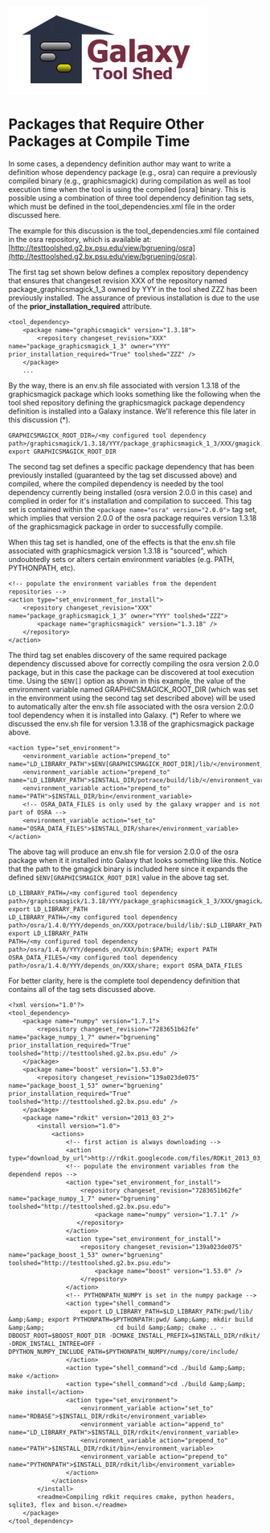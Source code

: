 <div class='center'> <a href='http://toolshed.g2.bx.psu.edu'><img src="/src/images/logos/ToolShed.jpg" alt="Galaxy Main Tool Shed" height="174" /></a> </div>

# Packages that Require Other Packages at Compile Time

In some cases, a dependency definition author may want to write a definition whose dependency package (e.g., osra) can require a previously compiled binary (e.g., graphicsmagick) during compilation as well as tool execution time when the tool is using the compiled [osra] binary.  This is possible using a combination of three tool dependency definition tag sets, which must be defined in the tool_dependencies.xml file in the order discussed here.

The example for this discussion is the tool_dependencies.xml file contained in the osra repository, which is available at:        [http://testtoolshed.g2.bx.psu.edu/view/bgruening/osra](http://testtoolshed.g2.bx.psu.edu/view/bgruening/osra).

The first tag set shown below defines a complex repository dependency that ensures that changeset revision XXX of the repository named package_graphicsmagick_1_3 owned by YYY in the tool shed ZZZ has been previously installed.  The assurance of previous installation is due to the use of the **prior_installation_required** attribute.

```
<tool_dependency>
    <package name="graphicsmagick" version="1.3.18">
        <repository changeset_revision="XXX" name="package_graphicsmagick_1_3" owner="YYY" prior_installation_required="True" toolshed="ZZZ" />
    </package>
    ...
```
     

By the way, there is an env.sh file associated with version 1.3.18 of the graphicsmagick package which looks something like the following when the tool shed repository defining the graphicsmagick package dependency definition is installed into a Galaxy instance.  We'll reference this file later in this discussion (*).

```
GRAPHICSMAGICK_ROOT_DIR=/<my configured tool dependency path>/graphicsmagick/1.3.18/YYY/package_graphicsmagick_1_3/XXX/gmagick; export GRAPHICSMAGICK_ROOT_DIR
```


The second tag set defines a specific package dependency that has been previously installed (guaranteed by the tag set discussed above) and compiled, where the compiled dependency is needed by the tool dependency currently being installed (osra version 2.0.0 in this case) and complied in order for it's installation and compilation to succeed.  This tag set is contained within the `<package name="osra" version="2.0.0">` tag set, which implies that version 2.0.0 of the osra package requires version 1.3.18 of the graphicsmagick package in order to successfully compile.

When this tag set is handled, one of the effects is that the env.sh file associated with graphicsmagick version 1.3.18 is "sourced", which undoubtedly sets or alters certain environment variables (e.g. PATH, PYTHONPATH, etc).

```
<!-- populate the environment variables from the dependent repositories -->
<action type="set_environment_for_install">
    <repository changeset_revision="XXX" name="package_graphicsmagick_1_3" owner="YYY" toolshed="ZZZ">
        <package name="graphicsmagick" version="1.3.18" />
    </repository>
</action>
```


The third tag set enables discovery of the same required package dependency discussed above for correctly compiling the osra version 2.0.0 package, but in this case the package can be discovered at tool execution time.  Using the `$ENV[]` option as shown in this example, the value of the environment variable named GRAPHICSMAGICK_ROOT_DIR (which was set in the environment using the second tag set described above) will be used to automatically alter the env.sh file associated with the osra version 2.0.0 tool dependency when it is installed into Galaxy.  (*) Refer to where we discussed the env.sh file for version 1.3.18 of the graphicsmagick package above.

```
<action type="set_environment">
    <environment_variable action="prepend_to" name="LD_LIBRARY_PATH">$ENV[GRAPHICSMAGICK_ROOT_DIR]/lib/</environment_variable>
    <environment_variable action="prepend_to" name="LD_LIBRARY_PATH">$INSTALL_DIR/potrace/build/lib/</environment_variable>
    <environment_variable action="prepend_to" name="PATH">$INSTALL_DIR/bin</environment_variable>
    <!-- OSRA_DATA_FILES is only used by the galaxy wrapper and is not part of OSRA -->
    <environment_variable action="set_to" name="OSRA_DATA_FILES">$INSTALL_DIR/share</environment_variable>
</action>
```


The above tag will produce an env.sh file for version 2.0.0 of the osra package when it it installed into Galaxy that looks something like this.  Notice that the path to the gmagick binary is included here since it expands the defined `$ENV[GRAPHICSMAGICK_ROOT_DIR]` value in the above tag set.

```
LD_LIBRARY_PATH=/<my configured tool dependency path>/graphicsmagick/1.3.18/YYY/package_graphicsmagick_1_3/XXX/gmagick/lib/:$LD_LIBRARY_PATH; export LD_LIBRARY_PATH
LD_LIBRARY_PATH=/<my configured tool dependency path>/osra/1.4.0/YYY/depends_on/XXX/potrace/build/lib/:$LD_LIBRARY_PATH; export LD_LIBRARY_PATH
PATH=/<my configured tool dependency path>/osra/1.4.0/YYY/depends_on/XXX/bin:$PATH; export PATH
OSRA_DATA_FILES=/<my configured tool dependency path>/osra/1.4.0/YYY/depends_on/XXX/share; export OSRA_DATA_FILES
```


For better clarity, here is the complete tool dependency definition that contains all of the tag sets discussed above.

```
<?xml version="1.0"?>
<tool_dependency>
    <package name="numpy" version="1.7.1">
        <repository changeset_revision="7283651b62fe" name="package_numpy_1_7" owner="bgruening" prior_installation_required="True" toolshed="http://testtoolshed.g2.bx.psu.edu" />
    </package>
    <package name="boost" version="1.53.0">
        <repository changeset_revision="139a023de075" name="package_boost_1_53" owner="bgruening" prior_installation_required="True" toolshed="http://testtoolshed.g2.bx.psu.edu" />
    </package>
    <package name="rdkit" version="2013_03_2">
        <install version="1.0">
            <actions>
                <!-- first action is always downloading -->
                <action type="download_by_url">http://rdkit.googlecode.com/files/RDKit_2013_03_2.tgz</action>
                <!-- populate the environment variables from the dependend repos -->
                <action type="set_environment_for_install">
                    <repository changeset_revision="7283651b62fe" name="package_numpy_1_7" owner="bgruening" toolshed="http://testtoolshed.g2.bx.psu.edu">
                        <package name="numpy" version="1.7.1" />
                   </repository>
                </action>
                <action type="set_environment_for_install">
                    <repository changeset_revision="139a023de075" name="package_boost_1_53" owner="bgruening" toolshed="http://testtoolshed.g2.bx.psu.edu">
                        <package name="boost" version="1.53.0" />
                    </repository>
                </action>
                <!-- PYTHONPATH_NUMPY is set in the numpy package -->
                <action type="shell_command">
                    export LD_LIBRARY_PATH=$LD_LIBRARY_PATH:pwd/lib/ &amp;&amp; export PYTHONPATH=$PYTHONPATH:pwd/ &amp;&amp; mkdir build &amp;&amp;                    cd build &amp;&amp; cmake .. -DBOOST_ROOT=$BOOST_ROOT_DIR -DCMAKE_INSTALL_PREFIX=$INSTALL_DIR/rdkit/ -DRDK_INSTALL_INTREE=OFF - DPYTHON_NUMPY_INCLUDE_PATH=$PYTHONPATH_NUMPY/numpy/core/include/
                </action>
                <action type="shell_command">cd ./build &amp;&amp; make </action>
                <action type="shell_command">cd ./build &amp;&amp; make install</action>
                <action type="set_environment">
                    <environment_variable action="set_to" name="RDBASE">$INSTALL_DIR/rdkit</environment_variable>
                    <environment_variable action="append_to" name="LD_LIBRARY_PATH">$INSTALL_DIR/rdkit</environment_variable>
                    <environment_variable action="prepend_to" name="PATH">$INSTALL_DIR/rdkit/bin</environment_variable>
                    <environment_variable action="prepend_to" name="PYTHONPATH">$INSTALL_DIR/rdkit/lib</environment_variable>
                </action>
            </actions>
        </install>
        <readme>Compiling rdkit requires cmake, python headers, sqlite3, flex and bison.</readme>
    </package>
</tool_dependency>
```
